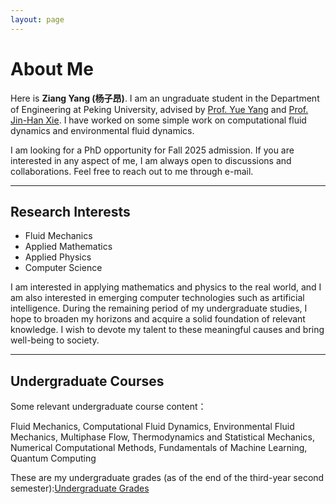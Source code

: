 ```yaml
---
layout: page
---
```


# About Me

Here is **Ziang Yang (杨子昂)**. I am an ungraduate student in the Department of Engineering at Peking University, advised by [Prof. Yue Yang](https://en.coe.pku.edu.cn/faculty/facultyaz/891197.htm) and [Prof. Jin-Han Xie](https://en.coe.pku.edu.cn/faculty/facultyaz/918395.htm). I have worked on some simple work on computational fluid dynamics and environmental fluid dynamics.

I am looking for a PhD opportunity for Fall 2025 admission. If you are interested in any aspect of me, I am always open to discussions and collaborations. Feel free to reach out to me through e-mail.

---

## Research Interests

- Fluid Mechanics
- Applied Mathematics
- Applied Physics
- Computer Science

I am interested in applying mathematics and physics to the real world, and I am also interested in emerging computer technologies such as artificial intelligence. During the remaining period of my undergraduate studies, I hope to broaden my horizons and acquire a solid foundation of relevant knowledge. I wish to devote my talent to these meaningful causes and bring well-being to society.

---

## Undergraduate Courses

Some relevant undergraduate course content：

Fluid Mechanics, Computational Fluid Dynamics, Environmental Fluid Mechanics, Multiphase Flow, Thermodynamics and Statistical Mechanics, Numerical Computational Methods, Fundamentals of Machine Learning, Quantum Computing

These are my undergraduate grades (as of the end of the third-year second semester):[Undergraduate Grades](https://yangziang03.github.io/mypaper/thesis/grades.pdf)
